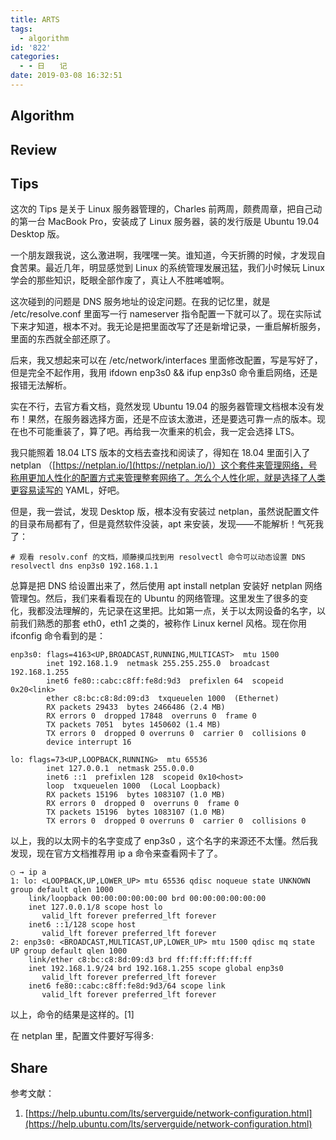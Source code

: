 ```yaml
---
title: ARTS
tags:
  - algorithm
id: '822'
categories:
  - - 日　　记
date: 2019-03-08 16:32:51
---
```


## Algorithm

## Review

## Tips

这次的 Tips 是关于 Linux 服务器管理的，Charles 前两周，颇费周章，把自己动的第一台 MacBook Pro，安装成了 Linux 服务器，装的发行版是 Ubuntu 19.04 Desktop 版。

一个朋友跟我说，这么激进啊，我嘿嘿一笑。谁知道，今天折腾的时候，才发现自食苦果。最近几年，明显感觉到 Linux 的系统管理发展迅猛，我们小时候玩 Linux 学会的那些知识，眨眼全部作废了，真让人不胜唏嘘啊。

这次碰到的问题是 DNS 服务地址的设定问题。在我的记忆里，就是 /etc/resolve.conf 里面写一行 nameserver 指令配置一下就可以了。现在实际试下来才知道，根本不对。我无论是把里面改写了还是新增记录，一重启解析服务，里面的东西就全部还原了。

后来，我又想起来可以在 /etc/network/interfaces 里面修改配置，写是写好了，但是完全不起作用，我用 ifdown enp3s0 && ifup enp3s0 命令重启网络，还是报错无法解析。

实在不行，去官方看文档，竟然发现 Ubuntu 19.04 的服务器管理文档根本没有发布！果然，在服务器选择方面，还是不应该太激进，还是要选可靠一点的版本。现在也不可能重装了，算了吧。再给我一次重来的机会，我一定会选择 LTS。

我只能照着 18.04 LTS 版本的文档去查找和阅读了，得知在 18.04 里面引入了 netplan （[https://netplan.io/](https://netplan.io/)）这个套件来管理网络，号称用更加人性化的配置方式来管理整套网络了。怎么个人性化呢，就是选择了人类更容易读写的 YAML，好吧。

但是，我一尝试，发现 Desktop 版，根本没有安装过 netplan，虽然说配置文件的目录布局都有了，但是竟然软件没装，apt 来安装，发现——不能解析！气死我了：

```shell
# 观看 resolv.conf 的文档，顺藤摸瓜找到用 resolvectl 命令可以动态设置 DNS
resolvectl dns enp3s0 192.168.1.1
```

总算是把 DNS 给设置出来了，然后使用 apt install netplan 安装好 netplan 网络管理包。然后，我们来看看现在的 Ubuntu 的网络管理。这里发生了很多的变化，我都没法理解的，先记录在这里把。比如第一点，关于以太网设备的名字，以前我们熟悉的那套 eth0，eth1 之类的，被称作 Linux kernel 风格。现在你用 ifconfig 命令看到的是：

```generic
enp3s0: flags=4163<UP,BROADCAST,RUNNING,MULTICAST>  mtu 1500
        inet 192.168.1.9  netmask 255.255.255.0  broadcast 192.168.1.255
        inet6 fe80::cabc:c8ff:fe8d:9d3  prefixlen 64  scopeid 0x20<link>
        ether c8:bc:c8:8d:09:d3  txqueuelen 1000  (Ethernet)
        RX packets 29433  bytes 2466486 (2.4 MB)
        RX errors 0  dropped 17848  overruns 0  frame 0
        TX packets 7051  bytes 1450602 (1.4 MB)
        TX errors 0  dropped 0 overruns 0  carrier 0  collisions 0
        device interrupt 16

lo: flags=73<UP,LOOPBACK,RUNNING>  mtu 65536
        inet 127.0.0.1  netmask 255.0.0.0
        inet6 ::1  prefixlen 128  scopeid 0x10<host>
        loop  txqueuelen 1000  (Local Loopback)
        RX packets 15196  bytes 1083107 (1.0 MB)
        RX errors 0  dropped 0  overruns 0  frame 0
        TX packets 15196  bytes 1083107 (1.0 MB)
        TX errors 0  dropped 0 overruns 0  carrier 0  collisions 0
```

以上，我的以太网卡的名字变成了 enp3s0 ，这个名字的来源还不太懂。然后我发现，现在官方文档推荐用 ip a 命令来查看网卡了了。

```generic
○ → ip a
1: lo: <LOOPBACK,UP,LOWER_UP> mtu 65536 qdisc noqueue state UNKNOWN group default qlen 1000
    link/loopback 00:00:00:00:00:00 brd 00:00:00:00:00:00
    inet 127.0.0.1/8 scope host lo
       valid_lft forever preferred_lft forever
    inet6 ::1/128 scope host
       valid_lft forever preferred_lft forever
2: enp3s0: <BROADCAST,MULTICAST,UP,LOWER_UP> mtu 1500 qdisc mq state UP group default qlen 1000
    link/ether c8:bc:c8:8d:09:d3 brd ff:ff:ff:ff:ff:ff
    inet 192.168.1.9/24 brd 192.168.1.255 scope global enp3s0
       valid_lft forever preferred_lft forever
    inet6 fe80::cabc:c8ff:fe8d:9d3/64 scope link
       valid_lft forever preferred_lft forever
```

以上，命令的结果是这样的。[1]

在 netplan 里，配置文件要好写得多:

## Share

参考文献：

1.  [https://help.ubuntu.com/lts/serverguide/network-configuration.html](https://help.ubuntu.com/lts/serverguide/network-configuration.html)